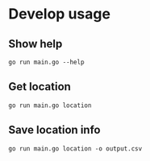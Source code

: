 # Develop usage

## Show help
```
go run main.go --help
```

## Get location
```
go run main.go location
```

## Save location info
```
go run main.go location -o output.csv
```
